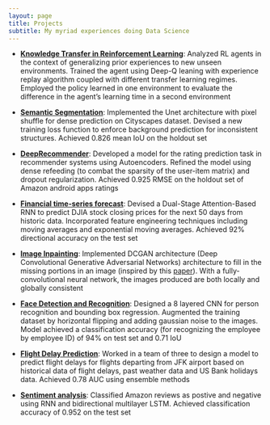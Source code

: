 ```yaml
---
layout: page
title: Projects
subtitle: My myriad experiences doing Data Science
---
```


+ **[Knowledge Transfer in Reinforcement Learning](https://github.com/Regressionist/Meta-Reinforcement-Learning)**: Analyzed RL agents in the context of generalizing prior experiences to new unseen environments. Trained the agent using Deep-Q leaning with experience replay algorithm coupled with different transfer learning regimes. Employed the policy learned in one environment to evaluate the difference in the agent’s learning time in a second environment


+ **[Semantic Segmentation](https://github.com/Regressionist/Semantic-Segmentation-UNet)**: Implemented the Unet architecture with pixel shuffle for dense prediction on Cityscapes dataset. Devised a new training loss function to enforce background prediction for inconsistent structures. Achieved 0.826 mean IoU on the holdout set


+ **[DeepRecommender](https://github.com/Regressionist/Autoencoder-based-Recommendation-System)**: Developed a model for the rating prediction task in recommender systems using Autoencoders. Refined the model using dense refeeding (to combat the sparsity of the user-item matrix) and dropout regularization. Achieved 0.925 RMSE on the holdout set of Amazon android apps ratings


+ **[Financial time-series forecast](https://github.com/Regressionist/Stock-prediction-Dual-Attention-based-RNN-)**: Devised a Dual-Stage Attention-Based RNN to predict DJIA stock closing prices for the next 50 days from historic data. Incorporated feature engineering techniques including moving averages and exponential moving averages. Achieved 92% directional accuracy on the test set


+ **[Image Inpainting](https://github.com/Regressionist/Image-Inpaiting-DCGAN)**: Implemented DCGAN architecture (Deep Convolutional Generative Adversarial Networks) architecture to fill in the missing portions in an image (inspired by this [paper](http://iizuka.cs.tsukuba.ac.jp/projects/completion/data/completion_sig2017.pdf)). With a fully-convolutional neural network, the images produced are both locally and globally consistent


+ **[Face Detection and Recognition](https://github.com/Regressionist/Face-Detection-and-Recognition)**: Designed a 8 layered CNN for person recognition and bounding box regression. Augmented the training dataset by horizontal flipping and adding gaussian noise to the images. Model achieved a classification accuracy (for recognizing the employee by employee ID) of 94% on test set and 0.71 IoU


+ [**Flight Delay Prediction**](https://github.com/Regressionist/Flight-Delay-Prediction): Worked in a team of three to design a model to predict flight delays for flights departing from JFK airport based on historical data of flight delays, past weather data and US Bank holidays data. Achieved 0.78 AUC using ensemble methods


+ [**Sentiment analysis**](https://github.com/Regressionist/Sentiment-analysis): Classified Amazon reviews as postive and negative using RNN and bidirectional multilayer LSTM. Achieved classification accuracy of 0.952 on the test set



